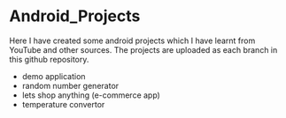 # Android_Projects
Here I have created some android projects which I have learnt from YouTube and other sources.
The projects are uploaded as each branch in this  github repository.
- demo application
- random number generator
- lets shop anything (e-commerce app)
- temperature convertor
